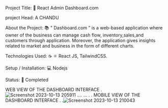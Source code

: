 Project Title: 📛
React Admin Dashboard.com

project Head: A CHANDU

About the Project: 📚
" Dashboard.com ” is a web-based application where owner of the business can manage cash flow, inventory,sales,and customers through application. Moreover, the application gives insights related to market and business in the form of  different charts.

Technologies Used: ☕️ ⚛️
React JS, TailwindCSS.

Setup / Installation: 💻
Nodejs 

Status: 📶
Completed


WEB VIEW OF THE DASHBOARD INTERFACE
.
![Screenshot 2023-10-13 205911](https://github.com/chanducherry694/Dashboard.com/assets/147846703/c4215ea0-7e64-437e-aa60-6f8a8c199c0e)
....
...
.
.
MOBILE VIEW OF THE DASHBOARD INTERFACE
.
.![Screenshot 2023-10-13 210043](https://github.com/chanducherry694/Dashboard.com/assets/147846703/633fcc01-37f6-40fd-a408-73fba2f6a6ae)

